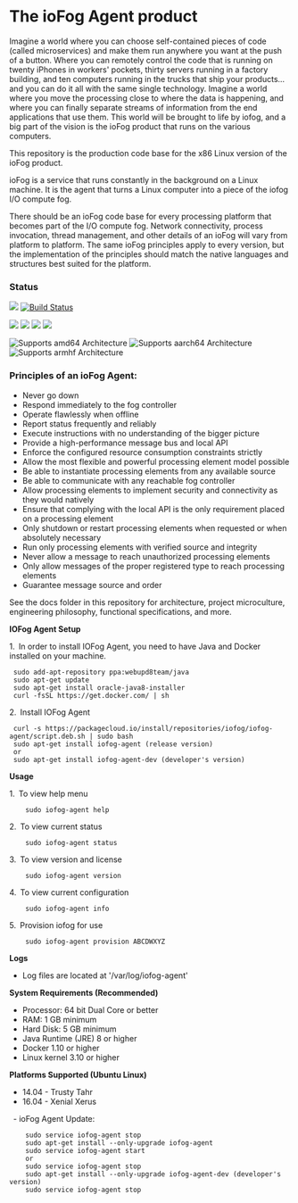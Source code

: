 # The ioFog Agent product

Imagine a world where you can choose self-contained pieces of code (called microservices) and make them run anywhere you want at the push of a button. Where you can remotely control the code that is running on twenty iPhones in workers' pockets, thirty servers running in a factory building, and ten computers running in the trucks that ship your products... and you can do it all with the same single technology. Imagine a world where you move the processing close to where the data is happening, and where you can finally separate streams of information from the end applications that use them. This world will be brought to life by iofog, and a big part of the vision is the ioFog product that runs on the various computers.

This repository is the production code base for the x86 Linux version of the ioFog product.

ioFog is a service that runs constantly in the background on a Linux machine. It is the agent that turns a Linux computer into a piece of the iofog I/O compute fog.

There should be an ioFog code base for every processing platform that becomes part of the I/O compute fog. Network connectivity, process invocation, thread management, and other details of an ioFog will vary from platform to platform. The same ioFog principles apply to every version, but the implementation of the principles should match the native languages and structures best suited for the platform.

### Status

![](https://img.shields.io/github/release/iofog/agent.svg?style=flat)
[![Build Status](https://travis-ci.org/ioFog/Agent.svg)](https://travis-ci.org/ioFog/Agent)

![](https://img.shields.io/github/repo-size/iofog/agent.svg?style=flat)
![](https://img.shields.io/github/last-commit/iofog/agent.svg?style=flat)
![](https://img.shields.io/github/contributors/iofog/agent.svg?style=flat)
![](https://img.shields.io/github/issues/iofog/agent.svg?style=flat)

![Supports amd64 Architecture][amd64-shield]
![Supports aarch64 Architecture][arm64-shield]
![Supports armhf Architecture][arm-shield]

[arm64-shield]: https://img.shields.io/badge/aarch64-yes-green.svg
[amd64-shield]: https://img.shields.io/badge/amd64-yes-green.svg
[arm-shield]: https://img.shields.io/badge/armhf-yes-green.svg

### Principles of an ioFog Agent:

* Never go down
* Respond immediately to the fog controller
* Operate flawlessly when offline
* Report status frequently and reliably
* Execute instructions with no understanding of the bigger picture
* Provide a high-performance message bus and local API
* Enforce the configured resource consumption constraints strictly
* Allow the most flexible and powerful processing element model possible
* Be able to instantiate processing elements from any available source
* Be able to communicate with any reachable fog controller
* Allow processing elements to implement security and connectivity as they would natively
* Ensure that complying with the local API is the only requirement placed on a processing element
* Only shutdown or restart processing elements when requested or when absolutely necessary
* Run only processing elements with verified source and integrity
* Never allow a message to reach unauthorized processing elements
* Only allow messages of the proper registered type to reach processing elements
* Guarantee message source and order


See the docs folder in this repository for architecture, project microculture, engineering philosophy, functional specifications, and more.

**IOFog Agent Setup**

1.&ensp;In order to install IOFog Agent, you need to have Java and Docker installed on your machine.

     sudo add-apt-repository ppa:webupd8team/java
     sudo apt-get update
     sudo apt-get install oracle-java8-installer
     curl -fsSL https://get.docker.com/ | sh

2.&ensp;Install IOFog Agent

     curl -s https://packagecloud.io/install/repositories/iofog/iofog-agent/script.deb.sh | sudo bash
     sudo apt-get install iofog-agent (release version)
     or
     sudo apt-get install iofog-agent-dev (developer's version)
	   
    
**Usage**

1.&ensp;To view help menu

        sudo iofog-agent help

2.&ensp;To view current status

        sudo iofog-agent status   

3.&ensp;To view version and license

        sudo iofog-agent version
        
4.&ensp;To view current configuration

        sudo iofog-agent info
        
5.&ensp;Provision iofog for use

        sudo iofog-agent provision ABCDWXYZ

**Logs**
- Log files are located at '/var/log/iofog-agent'

**System Requirements (Recommended)**
- Processor: 64 bit Dual Core or better
- RAM: 1 GB minimum
- Hard Disk: 5 GB minimum
- Java Runtime (JRE) 8 or higher
- Docker 1.10 or higher
- Linux kernel 3.10 or higher

**Platforms Supported (Ubuntu Linux)**
- 14.04 - Trusty Tahr
- 16.04 - Xenial Xerus


&ensp;- ioFog Agent Update:

        sudo service iofog-agent stop       
        sudo apt-get install --only-upgrade iofog-agent
        sudo service iofog-agent start
        or
        sudo service iofog-agent stop
        sudo apt-get install --only-upgrade iofog-agent-dev (developer's version)
        sudo service iofog-agent stop        

